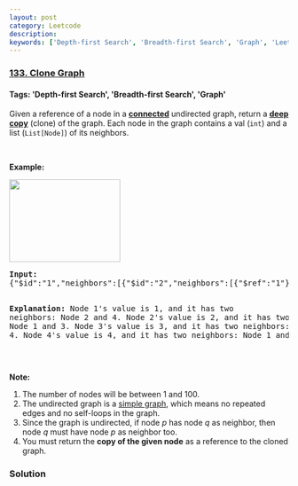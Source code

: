 ```yaml
---
layout: post
category: Leetcode
description: 
keywords: ['Depth-first Search', 'Breadth-first Search', 'Graph', 'Leetcode', 'Medium']
---
```

### [133. Clone Graph](https://leetcode.com/problems/clone-graph)

#### Tags: 'Depth-first Search', 'Breadth-first Search', 'Graph'

<div class="content__u3I1 question-content__JfgR"><div><p>Given a reference of a node in a <strong><a href="https://en.wikipedia.org/wiki/Connectivity_(graph_theory)#Connected_graph" target="_blank">connected</a></strong> undirected graph, return a <a href="https://en.wikipedia.org/wiki/Object_copying#Deep_copy" target="_blank"><strong>deep copy</strong></a> (clone) of the graph. Each node in the graph contains a val (<code>int</code>) and a list (<code>List[Node]</code>) of its neighbors.</p>
<p> </p>
<p><strong>Example:</strong></p>
<p><img alt="" src="https://assets.leetcode.com/uploads/2019/02/19/113_sample.png" style="width: 200px; height: 149px;"/></p>
<pre><strong>Input:
</strong>{"$id":"1","neighbors":[{"$id":"2","neighbors":[{"$ref":"1"},{"$id":"3","neighbors":[{"$ref":"2"},{"$id":"4","neighbors":[{"$ref":"3"},{"$ref":"1"}],"val":4}],"val":3}],"val":2},{"$ref":"4"}],"val":1}

<strong>Explanation:</strong>
Node 1's value is 1, and it has two neighbors: Node 2 and 4.
Node 2's value is 2, and it has two neighbors: Node 1 and 3.
Node 3's value is 3, and it has two neighbors: Node 2 and 4.
Node 4's value is 4, and it has two neighbors: Node 1 and 3.
</pre>
<p> </p>
<p><strong>Note:</strong></p>
<ol>
<li>The number of nodes will be between 1 and 100.</li>
<li>The undirected graph is a <a href="https://en.wikipedia.org/wiki/Graph_(discrete_mathematics)#Simple_graph" target="_blank">simple graph</a>, which means no repeated edges and no self-loops in the graph.</li>
<li>Since the graph is undirected, if node <em>p</em> has node <em>q</em> as neighbor, then node <em>q</em> must have node <em>p</em> as neighbor too.</li>
<li>You must return the <strong>copy of the given node</strong> as a reference to the cloned graph.</li>
</ol>
</div></div>

### Solution
